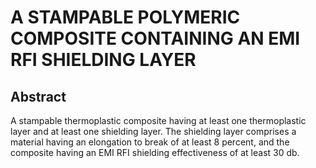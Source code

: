 # A STAMPABLE POLYMERIC COMPOSITE CONTAINING AN EMI RFI SHIELDING LAYER

## Abstract
A stampable thermoplastic composite having at least one thermoplastic layer and at least one shielding layer. The shielding layer comprises a material having an elongation to break of at least 8 percent, and the composite having an EMI RFI shielding effectiveness of at least 30 db.